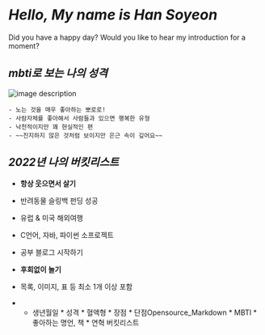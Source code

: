 # *Hello, My name is Han Soyeon* 
Did you have a happy day? Would you like to hear my introduction for a moment?

## *mbti로 보는 나의 성격*
![image description](https://user-images.githubusercontent.com/86066543/165083267-fe8d5d76-d126-449c-a1ec-7c737dd7ea7f.png)

    - 노는 것을 매우 좋아하는 뽀로로!
    - 사람자체를 좋아해서 사람들과 있으면 행복한 유형
    - 낙천적이지만 꽤 현실적인 편 
    - ~~진지하지 않은 것처럼 보이지만 은근 속이 깊어요~~
    
## *2022년 나의 버킷리스트*
* **항상 웃으면서 살기**
* 반려동물 슬링백 펀딩 성공
* 유럽 & 미국 해외여행
* C언어, 자바, 파이썬 소프로젝트
* 공부 블로그 시작하기
* **후회없이 놀기**

 * 목록, 이미지, 표 등 최소 1개 이상 포함
 *    * 생년월일
    * 성격
    * 혈액형
    * 장점
    * 단점Opensource_Markdown
    * MBTI
    * 좋아하는 명언, 책
    * 연혁
    버킷리스트
    
